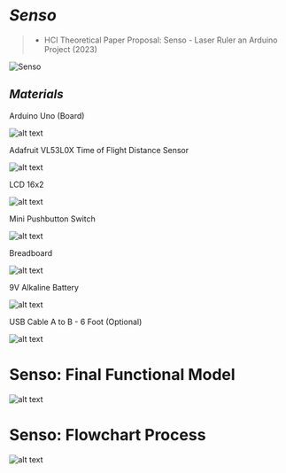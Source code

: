 # ***Senso***

> - HCI Theoretical Paper Proposal: Senso - Laser Ruler an Arduino Project (2023)

![Senso](Senso.png)

## ***Materials***

Arduino Uno (Board)

![alt text](<1. Arduino Uno Board.png>)

Adafruit VL53L0X Time of Flight 
Distance Sensor

![alt text](<2. Laser Module.png>)

LCD 16x2

![alt text](<3. LCD Display.png>)

Mini Pushbutton Switch

![alt text](<4. Push Button.png>)

Breadboard

![alt text](<5. Breadboard.png>)


9V Alkaline Battery

![alt text](<6. Battery.png>)

USB Cable A to B - 6 Foot (Optional)

![alt text](<7. USB Cable.png>)


# Senso: Final Functional Model

![alt text](<Senso (Final Functional Model).png>)

# Senso: Flowchart Process

![alt text](<Senso - The Laser Ruler (Flowchart Process).png>)

